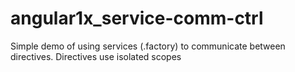 # angular1x_service-comm-ctrl
Simple demo of using services (.factory) to communicate between directives.  Directives use isolated scopes
